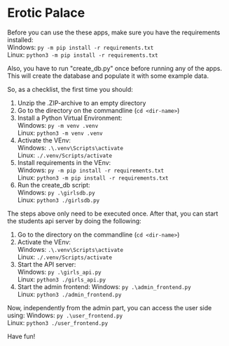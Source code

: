 # Erotic Palace

Before you can use the these apps, make sure you have the requirements installed:  
Windows: `py -m pip install -r requirements.txt`  
Linux: `python3 -m pip install -r requirements.txt`

Also, you have to run "create_db.py" once before running any of the apps.
This will create the database and populate it with some example data.

So, as a checklist, the first time you should:
1. Unzip the .ZIP-archive to an empty directory
2. Go to the directory on the commandline (`cd <dir-name>`)
3. Install a Python Virtual Environment:  
   Windows: `py -m venv .venv`  
   Linux: `python3 -m venv .venv`
4. Activate the VEnv:  
   Windows: `.\.venv\Scripts\activate`  
   Linux: `./.venv/Scripts/activate`
5. Install requirements in the VEnv:  
   Windows: `py -m pip install -r requirements.txt`  
   Linux: `python3 -m pip install -r requirements.txt`
6. Run the create_db script:  
   Windows: `py .\girlsdb.py`  
   Linux: `python3 ./girlsdb.py`
   
The steps above only need to be executed once.
After that, you can start the students api server by doing the following:

1. Go to the directory on the commandline (`cd <dir-name>`)
2. Activate the VEnv:  
   Windows: `.\.venv\Scripts\activate`  
   Linux: `./.venv/Scripts/activate`
3. Start the API server:  
   Windows: `py .\girls_api.py`  
   Linux: `python3 ./girls_api.py`
4. Start the admin frontend:
   Windows: `py .\admin_frontend.py`  
   Linux: `python3 ./admin_frontend.py`

Now, independently from the admin part, you can access the user side using:
   Windows: `py .\user_frontend.py`  
   Linux: `python3 ./user_frontend.py`


Have fun!
